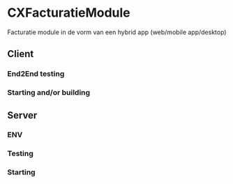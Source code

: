 # CXFacturatieModule
Facturatie module in de vorm van een hybrid app (web/mobile app/desktop)


## Client

### End2End testing



### Starting and/or building




## Server

### ENV



### Testing



### Starting


